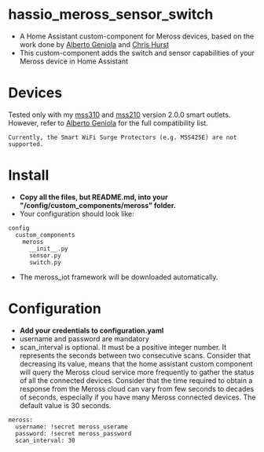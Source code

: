 # hassio_meross_sensor_switch
- A Home Assistant custom-component for Meross devices, based 
on the work done by [Alberto Geniola](https://github.com/albertogeniola/MerossIot) and [Chris Hurst](https://github.com/hurstc/hassio-meross)
- This custom-component adds the switch and sensor capabilities of your Meross device in Home Assistant

Devices
============

Tested only with my [mss310](https://www.meross.com/product/6/article/) and 
[mss210](https://www.meross.com/product/3/article/) version 2.0.0 smart outlets.
However, refer to [Alberto Geniola](https://github.com/albertogeniola/MerossIot) for the full compatibility list.
```
Currently, the Smart WiFi Surge Protectors (e.g. MSS425E) are not supported.
``` 

Install
============

- **Copy all the files, but README.md, into your "/config/custom_components/meross" folder.**
- Your configuration should look like:
```
config
  custom_components
    meross
      __init__.py
      sensor.py
      switch.py
```
- The meross_iot framework will be downloaded automatically.

Configuration
============

- **Add your credentials to configuration.yaml**
- username and password are mandatory
- scan_interval is optional. It must be a positive integer number. It represents the seconds between two consecutive scans.
Consider that decreasing its value, means that the home assistant custom component will query the Meross cloud service more frequently to gather the status of all the connected devices. Consider that the time required to obtain a response from the Meross cloud can vary from few seconds to decades of seconds, especially if you have many Meross connected devices. The default value is 30 seconds. 
```
meross:
  username: !secret meross_userame
  password: !secret meross_password
  scan_interval: 30

